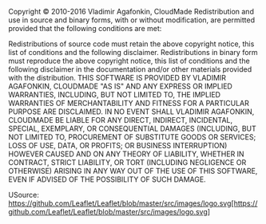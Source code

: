 Copyright © 2010-2016 Vladimir Agafonkin, CloudMade
Redistribution and use in source and binary forms, with or without modification, are permitted provided that the following conditions are met:

Redistributions of source code must retain the above copyright notice, this list of conditions and the following disclaimer.
Redistributions in binary form must reproduce the above copyright notice, this list of conditions and the following disclaimer in the documentation and/or other materials provided with the distribution.
THIS SOFTWARE IS PROVIDED BY VLADIMIR AGAFONKIN, CLOUDMADE "AS IS" AND ANY EXPRESS OR IMPLIED WARRANTIES, INCLUDING, BUT NOT LIMITED TO, THE IMPLIED WARRANTIES OF MERCHANTABILITY AND FITNESS FOR A PARTICULAR PURPOSE ARE DISCLAIMED. IN NO EVENT SHALL VLADIMIR AGAFONKIN, CLOUDMADE BE LIABLE FOR ANY DIRECT, INDIRECT, INCIDENTAL, SPECIAL, EXEMPLARY, OR CONSEQUENTIAL DAMAGES (INCLUDING, BUT NOT LIMITED TO, PROCUREMENT OF SUBSTITUTE GOODS OR SERVICES; LOSS OF USE, DATA, OR PROFITS; OR BUSINESS INTERRUPTION) HOWEVER CAUSED AND ON ANY THEORY OF LIABILITY, WHETHER IN CONTRACT, STRICT LIABILITY, OR TORT (INCLUDING NEGLIGENCE OR OTHERWISE) ARISING IN ANY WAY OUT OF THE USE OF THIS SOFTWARE, EVEN IF ADVISED OF THE POSSIBILITY OF SUCH DAMAGE.

USource: https://github.com/Leaflet/Leaflet/blob/master/src/images/logo.svg[https://github.com/Leaflet/Leaflet/blob/master/src/images/logo.svg]
